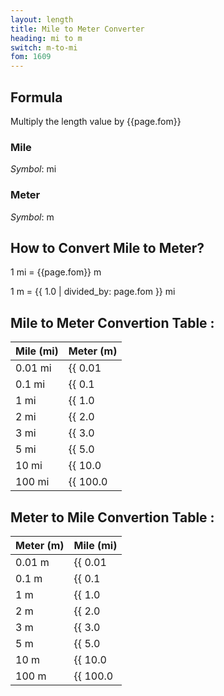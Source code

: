```yaml
---
layout: length
title: Mile to Meter Converter
heading: mi to m
switch: m-to-mi
fom: 1609
---
```


## Formula
Multiply the length value by {{page.fom}}

### Mile
*Symbol*: mi

### Meter
*Symbol*: m

## How to Convert Mile to Meter?
1 mi = {{page.fom}} m

1 m = {{ 1.0 | divided_by: page.fom }} mi

## Mile to Meter Convertion Table :

| Mile (mi) | Meter (m) |
| ---- | ---- |
| 0.01 mi | {{ 0.01 | times: page.fom | round: 12 }} m |
| 0.1 mi | {{ 0.1 | times: page.fom | round: 12 }} m |
| 1 mi | {{ 1.0 | times: page.fom | round: 12 }} m |
| 2 mi | {{ 2.0 | times: page.fom | round: 12 }} m |
| 3 mi | {{ 3.0 | times: page.fom | round: 12 }} m |
| 5 mi | {{ 5.0 | times: page.fom | round: 12 }} m |
| 10 mi | {{ 10.0 | times: page.fom | round: 12 }} m |
| 100 mi | {{ 100.0 | times: page.fom | round: 12 }} m |

## Meter to Mile Convertion Table :

| Meter (m) | Mile (mi) |
| ---- | ---- |
| 0.01 m | {{ 0.01 | divided_by: page.fom | round: 12 }} mi |
| 0.1 m | {{ 0.1 | divided_by: page.fom | round: 12 }} mi |
| 1 m | {{ 1.0 | divided_by: page.fom | round: 12 }} mi |
| 2 m | {{ 2.0 | divided_by: page.fom | round: 12 }} mi |
| 3 m | {{ 3.0 | divided_by: page.fom | round: 12 }} mi |
| 5 m | {{ 5.0 | divided_by: page.fom | round: 12 }} mi |
| 10 m | {{ 10.0 | divided_by: page.fom | round: 12 }} mi |
| 100 m | {{ 100.0 | divided_by: page.fom | round: 12 }} mi |

<script>
selectInput[9].selected = true
selectOutput[7].selected = true
</script>
